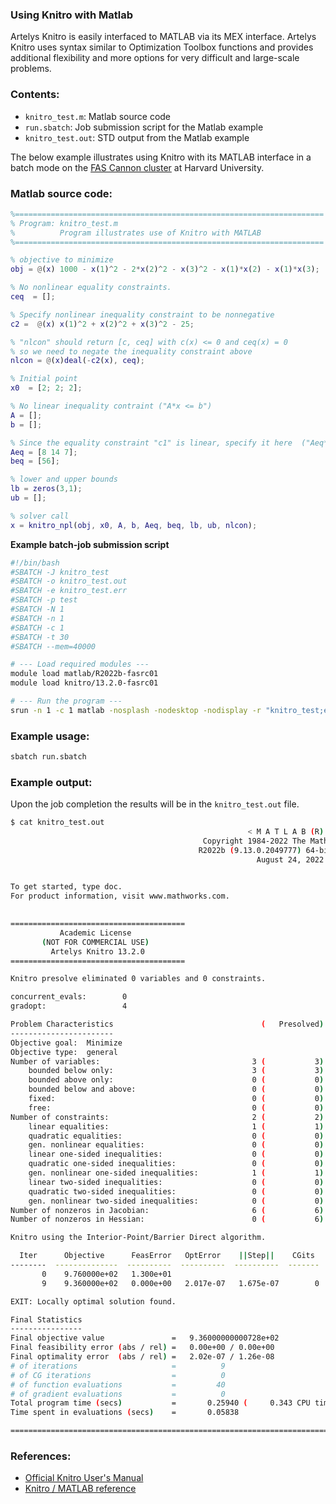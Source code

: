 ### Using Knitro with Matlab

Artelys Knitro is easily interfaced to MATLAB via its MEX interface. Artelys Knitro uses syntax similar to Optimization Toolbox functions and provides additional flexibility and more options for very difficult and large-scale problems.

### Contents:

* <code>knitro_test.m</code>: Matlab source code
* <code>run.sbatch</code>: Job submission script for the Matlab example
* <code>knitro_test.out</code>: STD output from the Matlab example

The below example illustrates using Knitro with its MATLAB interface in a batch mode on the [FAS Cannon cluster](https://www.rc.fas.harvard.edu/about/cluster-architecture) at Harvard University. 

### Matlab source code:

```matlab
%=====================================================================
% Program: knitro_test.m
%          Program illustrates use of Knitro with MATLAB
%=====================================================================

% objective to minimize
obj = @(x) 1000 - x(1)^2 - 2*x(2)^2 - x(3)^2 - x(1)*x(2) - x(1)*x(3);

% No nonlinear equality constraints.
ceq  = [];

% Specify nonlinear inequality constraint to be nonnegative
c2 =  @(x) x(1)^2 + x(2)^2 + x(3)^2 - 25;

% "nlcon" should return [c, ceq] with c(x) <= 0 and ceq(x) = 0
% so we need to negate the inequality constraint above
nlcon = @(x)deal(-c2(x), ceq);

% Initial point
x0  = [2; 2; 2];

% No linear inequality contraint ("A*x <= b")
A = [];
b = [];

% Since the equality constraint "c1" is linear, specify it here  ("Aeq*x = beq")
Aeq = [8 14 7];
beq = [56];

% lower and upper bounds
lb = zeros(3,1);
ub = [];

% solver call
x = knitro_npl(obj, x0, A, b, Aeq, beq, lb, ub, nlcon);
```

**Example batch-job submission script**

```bash
#!/bin/bash
#SBATCH -J knitro_test
#SBATCH -o knitro_test.out
#SBATCH -e knitro_test.err
#SBATCH -p test
#SBATCH -N 1
#SBATCH -n 1
#SBATCH -c 1
#SBATCH -t 30
#SBATCH --mem=40000

# --- Load required modules ---
module load matlab/R2022b-fasrc01
module load knitro/13.2.0-fasrc01

# --- Run the program ---
srun -n 1 -c 1 matlab -nosplash -nodesktop -nodisplay -r "knitro_test;exit"
```
                       
### Example usage:

```bash
sbatch run.sbatch
```

### Example output:

Upon the job completion the results will be in the <code>knitro_test.out</code> file.

```bash
$ cat knitro_test.out 
                                                     < M A T L A B (R) >
                                           Copyright 1984-2022 The MathWorks, Inc.
                                          R2022b (9.13.0.2049777) 64-bit (glnxa64)
                                                       August 24, 2022

 
To get started, type doc.
For product information, visit www.mathworks.com.
 

=======================================
           Academic License
       (NOT FOR COMMERCIAL USE)
         Artelys Knitro 13.2.0
=======================================

Knitro presolve eliminated 0 variables and 0 constraints.

concurrent_evals:        0
gradopt:                 4

Problem Characteristics                                 (   Presolved)
-----------------------
Objective goal:  Minimize
Objective type:  general
Number of variables:                                  3 (           3)
    bounded below only:                               3 (           3)
    bounded above only:                               0 (           0)
    bounded below and above:                          0 (           0)
    fixed:                                            0 (           0)
    free:                                             0 (           0)
Number of constraints:                                2 (           2)
    linear equalities:                                1 (           1)
    quadratic equalities:                             0 (           0)
    gen. nonlinear equalities:                        0 (           0)
    linear one-sided inequalities:                    0 (           0)
    quadratic one-sided inequalities:                 0 (           0)
    gen. nonlinear one-sided inequalities:            1 (           1)
    linear two-sided inequalities:                    0 (           0)
    quadratic two-sided inequalities:                 0 (           0)
    gen. nonlinear two-sided inequalities:            0 (           0)
Number of nonzeros in Jacobian:                       6 (           6)
Number of nonzeros in Hessian:                        0 (           6)

Knitro using the Interior-Point/Barrier Direct algorithm.

  Iter      Objective      FeasError   OptError    ||Step||    CGits 
--------  --------------  ----------  ----------  ----------  -------
       0    9.760000e+02   1.300e+01
       9    9.360000e+02   0.000e+00   2.017e-07   1.675e-07        0

EXIT: Locally optimal solution found.

Final Statistics
----------------
Final objective value               =   9.36000000000728e+02
Final feasibility error (abs / rel) =   0.00e+00 / 0.00e+00
Final optimality error  (abs / rel) =   2.02e-07 / 1.26e-08
# of iterations                     =          9 
# of CG iterations                  =          0 
# of function evaluations           =         40
# of gradient evaluations           =          0
Total program time (secs)           =       0.25940 (     0.343 CPU time)
Time spent in evaluations (secs)    =       0.05838

===============================================================================
```

### References:

* [Official Knitro User's Manual](https://www.artelys.com/tools/knitro_doc/index.html)
* [Knitro / MATLAB reference](https://www.artelys.com/tools/knitro_doc/3_referenceManual/knitromatlabReference.html)